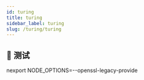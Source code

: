 ```yaml
---
id: turing
title: turing
sidebar_label: turing
slug: /turing/turing
---
```


## 🤠 测试
nexport NODE_OPTIONS=--openssl-legacy-provide
